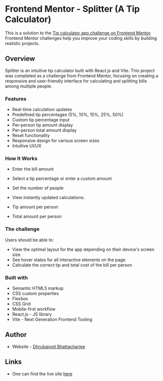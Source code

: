 # Frontend Mentor - Splitter (A Tip Calculator)

This is a solution to the [Tip calculator app challenge on Frontend Mentor](https://www.frontendmentor.io/challenges/tip-calculator-app-ugJNGbJUX). Frontend Mentor challenges help you improve your coding skills by building realistic projects.

## Overview

Splitter is an intuitive tip calculator built with React.js and Vite. This project was completed as a challenge from Frontend Mentor, focusing on creating a responsive and user-friendly interface for calculating and splitting bills among multiple people.

### Features

- Real-time calculation updates
- Predefined tip percentages (5%, 10%, 15%, 25%, 50%)
- Custom tip percentage input
- Per-person tip amount display
- Per-person total amount display
- Reset functionality
- Responsive design for various screen sizes
- Intuitive UI/UX

### How It Works

- Enter the bill amount
- Select a tip percentage or enter a custom amount
- Set the number of people
- View instantly updated calculations:

- Tip amount per person
- Total amount per person

### The challenge

Users should be able to:

- View the optimal layout for the app depending on their device's screen size
- See hover states for all interactive elements on the page
- Calculate the correct tip and total cost of the bill per person

### Built with

- Semantic HTML5 markup
- CSS custom properties
- Flexbox
- CSS Grid
- Mobile-first workflow
- React.js - JS library
- Vite - Next Generation Frontend Tooling

## Author

- Website - [Dhrubajyoti Bhattacharjee](https://math-to-dev.vercel.app/)

## Links

- One can find the live site [here](https://split-smart.vercel.app/)

